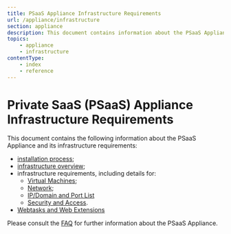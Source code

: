 ```yaml
---
title: PSaaS Appliance Infrastructure Requirements
url: /appliance/infrastructure
section: appliance
description: This document contains information about the PSaaS Appliance and its infrastructure requirements.
topics:
    - appliance
    - infrastructure
contentType: 
    - index
    - reference
---
```


# Private SaaS (PSaaS) Appliance Infrastructure Requirements

This document contains the following information about the PSaaS Appliance and its infrastructure requirements:

* [installation process](/appliance/infrastructure/installation);
* [infrastructure overview](/appliance/infrastructure/infrastructure-overview);
* infrastructure requirements, including details for:
    * [Virtual Machines](/appliance/infrastructure/virtual-machines);
    * [Network](/appliance/infrastructure/network);
    * [IP/Domain and Port List](/appliance/infrastructure/ip-domain-port-list)
    * [Security and Access](/appliance/infrastructure/security).
* [Webtasks and Web Extensions](/appliance/infrastructure/extensions)

Please consult the [FAQ](/appliance/infrastructure/faq) for further information about the PSaaS Appliance.
